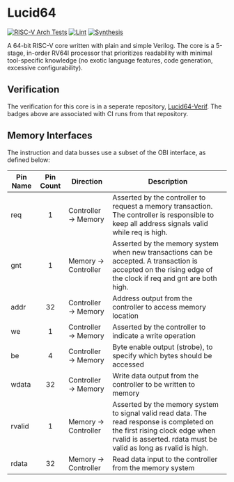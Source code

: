 # Lucid64
[![RISC-V Arch Tests](https://github.com/Peter-Herrmann/Lucid64-Verif/actions/workflows/build-ubuntu.yml/badge.svg)](https://github.com/Peter-Herrmann/Lucid64-Verif/actions/workflows/build-ubuntu.yml) [![Lint](https://github.com/Peter-Herrmann/Lucid64-Verif/actions/workflows/lint.yml/badge.svg)](https://github.com/Peter-Herrmann/Lucid64-Verif/actions/workflows/lint.yml) [![Synthesis](https://github.com/Peter-Herrmann/Lucid64-Verif/actions/workflows/synthesis.yml/badge.svg)](https://github.com/Peter-Herrmann/Lucid64-Verif/actions/workflows/synthesis.yml)

A 64-bit RISC-V core written with plain and simple Verilog. The core is a 5-stage, in-order RV64I processor that prioritizes readability with minimal tool-specific knowledge (no exotic language features, code generation, excessive configurability).

## Verification

The verification for this core is in a seperate repository, [Lucid64-Verif](https://github.com/Peter-Herrmann/Lucid64-Verif). The badges above are associated with CI runs from that repository.

## Memory Interfaces

The instruction and data busses use a subset of the OBI interface, as defined below:

| Pin Name  | Pin Count | Direction               | Description                                                    |
|-----------|:---------:|-------------------------|----------------------------------------------------------------|
| req     | 1  | Controller -> Memory    | Asserted by the controller to request a memory transaction. The controller is responsible to keep all address signals valid while req is high.     |
| gnt     | 1  | Memory -> Controller    | Asserted by the memory system when new transactions can be accepted. A transaction is accepted on the rising edge of the clock if req and gnt are both high.   |
| addr    | 32 | Controller -> Memory    | Address output from the controller to access memory location   |
| we      | 1  | Controller -> Memory    | Asserted by the controller to indicate a write operation         |
| be      | 4  | Controller -> Memory    | Byte enable output (strobe), to specify which bytes should be accessed  |
| wdata   | 32 | Controller -> Memory    | Write data output from the controller to be written to memory  |
| rvalid  | 1  | Memory -> Controller    | Asserted by the memory system to signal valid read data. The read response is completed on the first rising clock edge when rvalid is asserted. rdata must be valid as long as rvalid is high.       |
| rdata   | 32 | Memory -> Controller    | Read data input to the controller from the memory system       |
